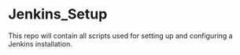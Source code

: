 # Jenkins_Setup
This repo will contain all scripts used for setting up and configuring
a Jenkins installation.
